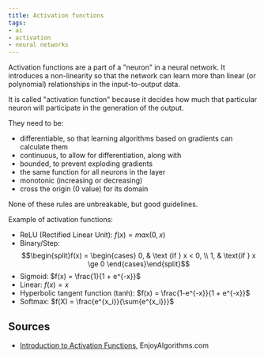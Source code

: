 ```yaml
---
title: Activation functions
tags:
- ai
- activation
- neural networks
---
```


Activation functions are a part of a "neuron" in a neural network. It introduces a non-linearity so that the network can learn more than linear (or polynomial) relationships in the input-to-output data.

It is called "activation function" because it decides how much that particular neuron will participate in the generation of the output.

They need to be:

- differentiable, so that learning algorithms based on gradients can calculate them
- continuous, to allow for differentiation, along with 
- bounded, to prevent exploding gradients
- the same function for all neurons in the layer
- monotonic (increasing or decreasing)
- cross the origin (0 value) for its domain

None of these rules are unbreakable, but good guidelines.

Example of activation functions:

- ReLU (Rectified Linear Unit): $f(x) = max({0, x})$
- Binary/Step: $$\begin{split}f(x) = \begin{cases}
       0, & \text {if } x < 0, \\
       1, & \text{if } x \ge 0
\end{cases}\end{split}$$
- Sigmoid: $f(x) = \frac{1}{1 + e^{-x}}$
- Linear: $f(x) = x$
- Hyperbolic tangent function (tanh): $f(x) = \frac{1-e^{-x}}{1 + e^{-x}}$
- Softmax: $f(X) = \frac{e^{x_i}}{\sum{e^{x_i}}}$

## Sources
- [Introduction to Activation Functions](https://www.enjoyalgorithms.com/blog/activation-functions-in-neural-networks), EnjoyAlgorithms.com